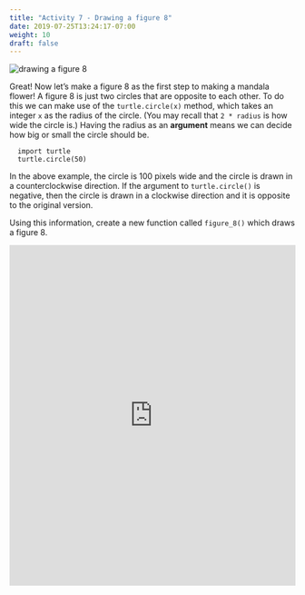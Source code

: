 ```yaml
---
title: "Activity 7 - Drawing a figure 8"
date: 2019-07-25T13:24:17-07:00
weight: 10
draft: false
---
```


![drawing a figure 8](https://paper-attachments.dropbox.com/s_6DE744F5F42D9843D8BF3A4073281FC6AA4B5E70B001CCD7879563112D6136E1_1563992981796_figure8.PNG)

Great! Now let’s make a figure 8 as the first step to making a mandala flower! A figure 8 is just two circles that are opposite to each other. 
To do this we can make use of the `turtle.circle(x)` method, which takes an integer `x` as the radius of the circle. (You may recall that `2 * radius` is how wide the circle is.) Having the radius as an **argument** means we can decide how big or small the circle should be.

```
  import turtle
  turtle.circle(50)
```

In the above example, the circle is 100 pixels wide and the circle is drawn in a counterclockwise direction. If the argument to `turtle.circle()` is negative, then the circle is drawn in a clockwise direction and it is opposite to the original version.

Using this information, create a new function called `figure_8()` which draws a figure 8.

<iframe height="600px" width="100%" src="https://repl.it/@nuevofoundation/PythonWithTurtleActivity7?lite=true" scrolling="no" frameborder="no" allowtransparency="true" allowfullscreen="true" sandbox="allow-forms allow-pointer-lock allow-popups allow-same-origin allow-scripts allow-modals"></iframe>
